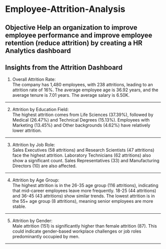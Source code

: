 # Employee-Attrition-Analysis
Objective 
Help an organization to improve employee performance and improve employee retention (reduce attrition) by creating a HR Analytics dashboard
---
Insights from the Attrition Dashboard
---

1. Overall Attrition Rate:  
The company has 1,480 employees, with 238 attritions, leading to an attrition rate of 16%.
The average employee age is 36.92 years, and the average tenure is 7.01 years.
The average salary is 6.50K.

---

2. Attrition by Education Field:  
The highest attrition comes from Life Sciences (37.39%), followed by Medical (26.47%) and Technical Degrees (15.13%).
Employees with Marketing (13.45%) and Other backgrounds (4.62%) have relatively lower attrition.

---

3. Attrition by Job Role:  
Sales Executives (58 attritions) and Research Scientists (47 attritions) face the highest attrition.
Laboratory Technicians (62 attritions) also show a significant count.
Sales Representatives (33) and Manufacturing Directors (10) are also affected.

---

4. Attrition by Age Group:  
The highest attrition is in the 26-35 age group (116 attritions), indicating that mid-career employees leave more frequently.
18-25 (44 attritions) and 36-45 (43 attritions) show similar trends.
The lowest attrition is in the 55+ age group (8 attritions), meaning senior employees are more stable.

---

5. Attrition by Gender:  
Male attrition (151) is significantly higher than female attrition (87).
This could indicate gender-based workplace challenges or job roles predominantly occupied by men.

---

